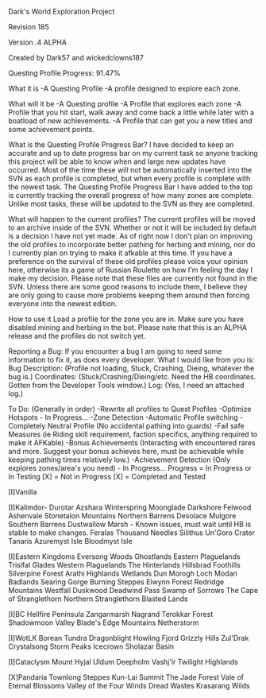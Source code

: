 Dark's World Exploration Project

Revision 185

Version .4 ALPHA

Created by Dark57 and wickedclowns187

Questing Profile Progress: 91.47%

What it is
-A Questing Profile
-A profile designed to explore each zone.

What will it be
-A Questing profile
-A Profile that explores each zone
-A Profile that you hit start, walk away and come back a little while later with a boatload of new achievements.
-A Profile that can get you a new titles and some achievement points.

What is the Questing Profile Progress Bar?
I have decided to keep an accurate and up to date progress bar on my current task so anyone tracking this project will be able to know when and large new updates have occurred. Most of the time these will not be automatically inserted into the SVN as each profile is completed, but when every profile is complete with the newest task. The Questing Profile Progress Bar I have added to the top is currently tracking the overall progress of how many zones are complete. Unlike most tasks, these will be updated to the SVN as they are completed.

What will happen to the current profiles?
The current profiles will be moved to an archive inside of the SVN. Whether or not it will be included by default is a decision I have not yet made. As of right now I don't plan on improving the old profiles to incorporate better pathing for herbing and mining, nor do I currently plan on trying to make it afkable at this time. If you have a preference on the survival of these old profiles please voice your opinion here, otherwise its a game of Russian Roulette on how I'm feeling the day I make my decision. Please note that these files are currently not found in the SVN. Unless there are some good reasons to include them, I believe they are only going to cause more problems keeping them around then forcing everyone into the newest edition.

How to use it
Load a profile for the zone you are in. Make sure you have disabled mining and herbing in the bot. Please note that this is an ALPHA release and the profiles do not switch yet.

Reporting a Bug:
If you encounter a bug I am going to need some information to fix it, as does every developer. What I would like from you is:
Bug Description: (Profile not loading, Stuck, Crashing, Dieing, whatever the bug is.)
Coordinates: (Stuck/Crashing/Dieing/etc. Need the HB coordinates. Gotten from the Developer Tools window.)
Log: (Yes, I need an attached log.)

To Do: (Generally in order)
-Rewrite all profiles to Quest Profiles
-Optimize Hotspots - In Progress...
-Zone Detection
-Automatic Profile switching
-Completely Neutral Profile (No accidental pathing into guards)
-Fail safe Measures (ie Riding skill requirement, faction specifics, anything required to make it AFKable)
-Bonus Achievements (Interacting with encountered rares and more. Suggest your bonus achieves here, must be achievable while keeping pathing times relatively low.)
-Achievement Detection (Only explores zones/area's you need) - In Progress...
Progress
= In Progress or In Testing
[X] = Not in Progress
[X] = Completed and Tested

[I]Vanilla

[I]Kalimdor-
Durotar
Azshara
Winterspring
Moonglade
Darkshore
Felwood
Ashenvale
Stonetalon Mountains
Northern Barrens
Desolace
Mulgore
Southern Barrens
Dustwallow Marsh - Known issues, must wait until HB is stable to make changes.
Feralas
Thousand Needles
Silithus
Un'Goro Crater
Tanaris
Azuremyst Isle
Bloodmyst Isle

[I]Eastern Kingdoms
Eversong Woods
Ghostlands
Eastern Plaguelands
Trisifal Glades
Western Plaguelands
The Hinterlands
Hillsbrad Foothills
Silverpine Forest
Arathi Highlands
Wetlands
Dun Morogh
Loch Modan
Badlands
Searing Gorge
Burning Steppes
Elwynn Forest
Redridge Mountains
Westfall
Duskwood
Deadwind Pass
Swamp of Sorrows
The Cape of Stranglethorn
Northern Stranglethorn
Blasted Lands

[I]BC
Hellfire Peninsula
Zangarmarsh
Nagrand
Terokkar Forest
Shadowmoon Valley
Blade's Edge Mountains
Netherstorm

[I]WotLK
Borean Tundra
Dragonblight
Howling Fjord
Grizzly Hills
Zul'Drak
Crystalsong
Storm Peaks
Icecrown
Sholazar Basin

[I]Cataclysm
Mount Hyjal
Uldum
Deepholm
Vashj'ir
Twilight Highlands

[X]Pandaria
Townlong Steppes
Kun-Lai Summit
The Jade Forest
Vale of Eternal Blossoms
Valley of the Four Winds
Dread Wastes
Krasarang Wilds
